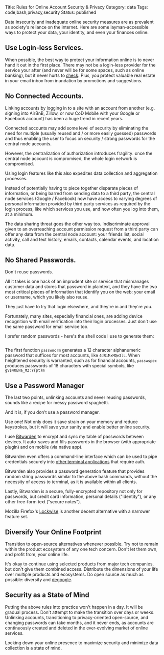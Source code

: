 Title: Rules for Online Account Security & Privacy
Category: data
Tags: code,bash,privacy,security
Status: published

Data insecurity and inadequate online security measures are as prevalent as society's reliance on the internet. Here are some layman-accessible ways to protect your data, your identity, and even your finances online.  

## Use Login-less Services.

When possible, the best way to protect your information online is to never hand it out in the first place. There may not be a login-less provider for the service your after (and never will be for some spaces, such as online banking), but it never hurts to [check](https://github.com/fiatjaf/awesome-loginless). Plus, you protect valuable real estate in your email inbox from inundation by promotions and suggestions.

## No Connected Accounts.

Linking accounts by logging in to a site with an account from another (e.g. signing into AirBnB, Zillow, or now CoD Mobile with your Google or Facebook account) has been a huge trend in recent years. 

Connected accounts may add some level of security by eliminating the need for multiple (usually reused and / or more easily guessed) passwords and thus enabling the user to focus on security / strong passwords for the central node accounts. 

However, the centralization of authorization introduces fragility: once the central node account is compromised, the whole login network is compromised. 

Using login features like this also expedites data collection and aggregation processes.
 
Instead of potentially having to piece together disparate pieces of information, or being barred from sending data to a third party, the central node services (Google / Facebook) now have access to varying degrees of personal information provided by third party services as required by the login process, like which services you use, and how often you log into them, at a minimum. 

The data sharing threat goes the other way too. Indiscriminate approval given to an overreaching account permission request from a third party can offer any data from the central node account: your friends list, social activity, call and text history, emails, contacts, calendar events, and location data. 

## No Shared Passwords.

Don't reuse passwords. 

All it takes is one hack of an imprudent site or service that mismanages customer data and stores that password in plaintext, and they have the two most critical pieces of information that identify you on the web: your email or username, which you likely also reuse. 

They just have to try that login elsewhere, and they're in and they're you.
 
Fortunately, many sites, especially financial ones, are adding device recognition with email verification into their login processes. Just don't use the same password for email service too. 

I prefer random passwords - here's the shell code I use to generate them:

<pre><code class="bash" id="bash-creds"></code></pre>

The first function <code class="bash inline">passwnorm</code> generates a 12 character alphanumeric password that suffices for most accounts, like <code class="bash inline">4dRiMxMQe3lL</code>. When heightened security is warranted, such as for financial accounts, <code class="bash inline">passwspec</code> produces passwords of 18 characters with special symbols, like <code class="bash inline">gV$4OENa_M2:Y{pt)m</code>

## Use a Password Manager

The last two points, unlinking accounts and never reusing passwords, sounds like a recipe for messy password spaghetti. 

And it is, if you don't use a password manager. 

Use one! Not only does it save strain on your memory and reduce keystrokes, but it will save your sanity and enable better online security. 

I use [Bitwarden](https://bitwarden.com) to encrypt and sync my table of passwords between devices. It auto-saves and fills passwords in the browser (with appropriate plugin) and on mobile (via native app). 

Bitwarden even offers a command-line interface which can be used to pipe credentials securely into [other terminal applications](/protonmail-mutt-secure-email-in-the-terminal.html) that require auth.

Bitwarden also provides a password generation feature that provides random string passwords similar to the above bash commands, without the necessity of access to terminal, as it is available within all clients. 

Lastly, Bitwarden is a secure, fully-encrypted repository not only for passwords, but credit card information, personal details ("identity"), or any other free-form text ("secure notes"). 

Mozilla Firefox's [Lockwise](https://www.mozilla.org/en-US/firefox/lockwise/) is another decent alternative with a narrower feature set.  

## Diversify Your Online Footprint

Transition to open-source alternatives whenever possible. Try not to remain within the product ecosystem of any one tech concern. Don't let them own, and profit from, your online life. 

It's okay to continue using selected products from major tech companies, but don't give them combined access. Distribute the dimensions of your life over multiple products and ecosystems. Do open source as much as possible: diversify and [degoogle](/why-how-to-degoogle.html).

## Security as a State of Mind

Putting the above rules into practice won't happen in a day. It will be gradual process. Don't attempt to make the transition over days or weeks. Unlinking accounts, transitioning to privacy-oriented open-source, and changing passwords can take months, and it never ends, as accounts are continuously created and deleted in the ever-evolving market of online services.    

Locking down your online presence to maximize security and minimize data collection is a state of mind. 

<script>
    highlightInlineCode();
   fetchAndHighlightCodeElement(
        {
            elementId: "bash-creds",
            fileUrl: "https://raw.githubusercontent.com/rwev/evix/master/.bash/functions/credentials",
            filterPrefix: "#"
        }
    );
</script>
